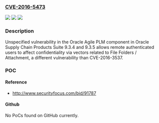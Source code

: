 ### [CVE-2016-5473](https://cve.mitre.org/cgi-bin/cvename.cgi?name=CVE-2016-5473)
![](https://img.shields.io/static/v1?label=Product&message=n%2Fa&color=blue)
![](https://img.shields.io/static/v1?label=Version&message=n%2Fa&color=blue)
![](https://img.shields.io/static/v1?label=Vulnerability&message=n%2Fa&color=brighgreen)

### Description

Unspecified vulnerability in the Oracle Agile PLM component in Oracle Supply Chain Products Suite 9.3.4 and 9.3.5 allows remote authenticated users to affect confidentiality via vectors related to File Folders / Attachment, a different vulnerability than CVE-2016-3537.

### POC

#### Reference
- http://www.securityfocus.com/bid/91787

#### Github
No PoCs found on GitHub currently.

